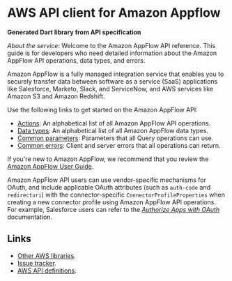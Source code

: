 # AWS API client for Amazon Appflow

**Generated Dart library from API specification**

*About the service:*
Welcome to the Amazon AppFlow API reference. This guide is for developers
who need detailed information about the Amazon AppFlow API operations, data
types, and errors.

Amazon AppFlow is a fully managed integration service that enables you to
securely transfer data between software as a service (SaaS) applications
like Salesforce, Marketo, Slack, and ServiceNow, and AWS services like
Amazon S3 and Amazon Redshift.

Use the following links to get started on the Amazon AppFlow API:

<ul>
<li>
<a
href="https://docs.aws.amazon.com/appflow/1.0/APIReference/API_Operations.html">Actions</a>:
An alphabetical list of all Amazon AppFlow API operations.
</li>
<li>
<a
href="https://docs.aws.amazon.com/appflow/1.0/APIReference/API_Types.html">Data
types</a>: An alphabetical list of all Amazon AppFlow data types.
</li>
<li>
<a
href="https://docs.aws.amazon.com/appflow/1.0/APIReference/CommonParameters.html">Common
parameters</a>: Parameters that all Query operations can use.
</li>
<li>
<a
href="https://docs.aws.amazon.com/appflow/1.0/APIReference/CommonErrors.html">Common
errors</a>: Client and server errors that all operations can return.
</li>
</ul>
If you're new to Amazon AppFlow, we recommend that you review the <a
href="https://docs.aws.amazon.com/appflow/latest/userguide/what-is-appflow.html">Amazon
AppFlow User Guide</a>.

Amazon AppFlow API users can use vendor-specific mechanisms for OAuth, and
include applicable OAuth attributes (such as <code>auth-code</code> and
<code>redirecturi</code>) with the connector-specific
<code>ConnectorProfileProperties</code> when creating a new connector
profile using Amazon AppFlow API operations. For example, Salesforce users
can refer to the <a
href="https://help.salesforce.com/articleView?id=remoteaccess_authenticate.htm">
<i>Authorize Apps with OAuth</i> </a> documentation.

## Links

- [Other AWS libraries](https://github.com/agilord/aws_client/tree/master/generated).
- [Issue tracker](https://github.com/agilord/aws_client/issues).
- [AWS API definitions](https://github.com/aws/aws-sdk-js/tree/master/apis).
